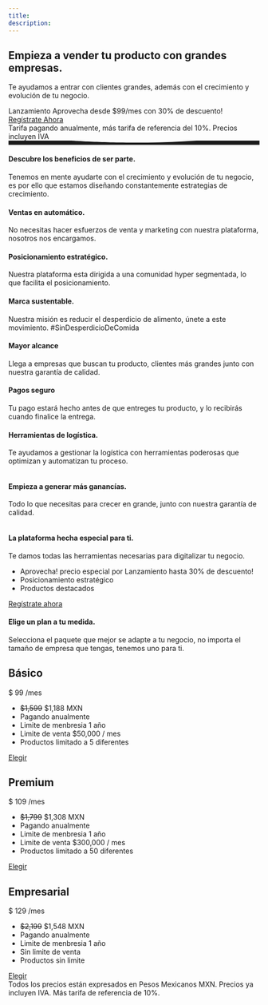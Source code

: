 ```yaml
---
title: 
description:
---
```

<!-- Hero Start -->
<section class="bg-half-170 d-table w-100" id="home">
    <div class="container">
        <div class="row align-items-center">
            <div class="col-lg-6 col-md-7">
                <div class="title-heading mt-4">
                    <h1 class="heading mb-3">Empieza a vender tu <span class="text-primary">producto</span> con grandes empresas.</h1>
                    <p class="para-desc text-muted">Te ayudamos a entrar con clientes grandes, además con el crecimiento y evolución de tu negocio.</p>
                    <div class="alert alert-light alert-pills shadow" role="alert">
                        <span class="badge badge-pill badge-danger mr-1">Lanzamiento</span>
                        <span class="content"> Aprovecha desde  <span class="text-primary">$99/mes</span> con 30% de descuento!</span>
                    </div>
                    <div class="mt-4">
                        <a href="https://flopp.me/merchantsignup" target="_blank" class="btn btn-primary mt-2 mr-2">Regístrate Ahora <i class="uil uil-arrow-right"></i></a>
                    </div>
                    <span class="text-muted">Tarifa pagando anualmente, más tarifa de referencia del 10%. Precios incluyen IVA</span>
                </div>
            </div><!--end col-->
            <div class="col-lg-6 col-md-5 mt-4 pt-2 mt-sm-0 pt-sm-0">
                <div class="text-md-right text-center">
                    <img src="/images/store/papa-blanca-1.jpg" class="img-fluid" alt="">
                </div>
            </div>
        </div><!--end row-->
    </div><!--end container-->
</section><!--end section-->
<!-- Hero End -->

<!-- Shape Start -->
<div class="position-relative">
    <div class="shape overflow-hidden text-light">
        <svg viewBox="0 0 2880 48" fill="none" xmlns="http://www.w3.org/2000/svg">
            <path d="M0 48H1437.5H2880V0H2160C1442.5 52 720 0 720 0H0V48Z" fill="currentColor"></path>
        </svg>
    </div>
</div>
<!--Shape End-->

<!-- Features Start -->
<section class="section bg-light">
    <div class="container">
        <div class="row justify-content-center">
            <div class="col-12 text-center">
                <div class="section-title mb-4 pb-2">
                    <h4 class="title mb-4">Descubre los beneficios de ser parte.</h4>
                    <p class="text-muted para-desc mb-0 mx-auto">Tenemos en mente ayudarte con el crecimiento y evolución de tu negocio, es por ello que estamos <span class="text-primary font-weight-bold">diseñando</span> constantemente estrategias de crecimiento.</p>
                </div>
            </div><!--end col-->
        </div><!--end row-->
        <div class="row justify-content-center align-items-center">
            <div class="col-lg-8 col-md-8">
                <div mt-4 pt-2 class="row">
                    <div class="col-md-6 col-12">
                        <div class="media features pt-4 pb-4">
                            <div class="icon text-center rounded-circle text-primary mr-3 mt-2">
                                <i class="uil h2 uil-store"></i>
                            </div>
                            <div class="media-body">
                                <h4 class="title">Ventas en automático.</h4>
                                <p class="text-muted para mb-0">No necesitas hacer esfuerzos de venta y marketing con nuestra plataforma, nosotros nos encargamos.</p>
                            </div>
                        </div>
                    </div><!--end col-->
                    <div class="col-md-6 col-12">
                        <div class="media features pt-4 pb-4">
                            <div class="icon text-center rounded-circle text-primary mr-3 mt-2">
                                <i class="uil h2 uil-crosshair"></i>
                            </div>
                            <div class="media-body">
                                <h4 class="title">Posicionamiento estratégico.</h4>
                                <p class="text-muted para mb-0">Nuestra plataforma esta dirigida a una comunidad hyper segmentada, lo que facilita el posicionamiento.</p>
                            </div>
                        </div>
                    </div><!--end col-->
                    <div class="col-md-6 col-12">
                        <div class="media features pt-4 pb-4">
                            <div class="icon text-center rounded-circle text-primary mr-3 mt-2">
                                <i class="uil h2 uil-trees"></i>
                            </div>
                            <div class="media-body">
                                <h4 class="title">Marca sustentable.</h4>
                                <p class="text-muted para mb-0">Nuestra misión es reducir el desperdicio de alimento, únete a este movimiento. <span class="text-primary font-weight-bold">#SinDesperdicioDeComida</span></p>
                            </div>
                        </div>
                    </div><!--end col-->
                    <div class="col-md-6 col-12">
                        <div class="media features pt-4 pb-4">
                            <div class="icon text-center rounded-circle text-primary mr-3 mt-2">
                                <i class="uil h2 uil-chart-line"></i>
                            </div>
                            <div class="media-body">
                                <h4 class="title">Mayor alcance</h4>
                                <p class="text-muted para mb-0">Llega a empresas que buscan tu producto, clientes más grandes junto con nuestra garantía de calidad.</p>
                            </div>
                        </div>
                    </div><!--end col-->
                    <div class="col-md-6 col-12">
                        <div class="media features pt-4 pb-4">
                            <div class="icon text-center rounded-circle text-primary mr-3 mt-2">
                                <i class="uil h2 uil-shield-check"></i>
                            </div>
                            <div class="media-body">
                                <h4 class="title">Pagos seguro</h4>
                                <p class="text-muted para mb-0">Tu pago estará hecho antes de que entreges tu producto, y lo recibirás cuando finalice la entrega.</p>
                            </div>
                        </div>
                    </div><!--end col-->
                    <div class="col-md-6 col-12">
                        <div class="media features pt-4 pb-4">
                            <div class="icon text-center rounded-circle text-primary mr-3 mt-2">
                                <i class="uil h2 uil-truck"></i>
                            </div>
                            <div class="media-body">
                                <h4 class="title">Herramientas de logística.</h4>
                                <p class="text-muted para mb-0">Te ayudamos a gestionar la logística con herramientas poderosas que optimizan y automatizan tu proceso.</p>
                            </div>
                        </div>
                    </div><!--end col-->
                </div><!--end row-->
            </div><!--end col-->
            <div class="col-lg-4 col-md-4 col-12 mt-4 pt-2 text-center text-md-right">
                <img src="/images/concept/carga.png" class="img-fluid" alt="">
            </div><!--end col-->
        </div><!--end row-->
    </div><!--end container-->
</section><!--end section-->
<!-- Feature End -->

<!-- Showcase Start -->
<section class="section pt-0 bg-light">
    <div class="container">
        <div class="row justify-content-center">
            <div class="col-12 text-center">
                <div class="section-title mb-4 pb-2">
                    <h4 class="title mb-4">Empieza a generar más ganancías.</h4>
                    <p class="text-muted para-desc mb-0 mx-auto">Todo lo que necesitas para crecer en <span class="text-primary font-weight-bold">grande</span>, junto con nuestra garantía de calidad.</p>
                </div>
            </div><!--end col-->
        </div><!--end row-->
        <div class="row align-items-center">
            <div class="col-lg-5 col-md-6 mt-4 pt-2">
                <img src="/images/concept/recibo.png" class="img-fluid mx-auto d-block" alt="">
            </div><!--end col-->
            <div class="col-lg-7 col-md-6 mt-4 pt-2">
                <div class="section-title ml-lg-5">
                    <h4 class="title mb-4">La plataforma hecha <span class="text-primary">especial</span> para ti.</h4>
                    <p class="text-muted">Te damos todas las herramientas necesarias para digitalizar tu negocio.</p>
                    <ul class="list-unstyled text-muted">
                        <li class="mb-0"><span class="text-success h5 mr-2"><i class="uil uil-check-circle"></i></span>Aprovecha! precio especial por <span class="badge badge-pill badge-danger"> Lanzamiento</span> hasta <span class="text-primary font-weight-bold">30%</span> de descuento! </li>
                        <li class="mb-0"><span class="text-success h5 mr-2"><i class="uil uil-check-circle"></i></span>Posicionamiento estratégico</li>
                        <li class="mb-0"><span class="text-success h5 mr-2"><i class="uil uil-check-circle"></i></span>Productos destacados</li>
                    </ul>
                    <a href="https://flopp.me/merchantsignup" target="_blank" class="mt-3 h6 text-primary">Regístrate ahora <i class="mdi mdi-chevron-right"></i></a>
                </div>
            </div><!--end col-->
        </div><!--end row-->
    </div><!--end container-->
</section><!--end section-->
<!-- Showcase End -->

<!-- Price Start -->
<section class="section">
    <div class="container">
        <div class="row justify-content-center">
            <div class="col-12 text-center">
                <div class="section-title mb-4 pb-2">
                    <h4 class="title mb-4">Elige un plan a tu medida.</h4>
                    <p class="text-muted para-desc mb-0 mx-auto">Selecciona el paquete que mejor se adapte a tu negocio, no importa el tamaño de empresa que tengas, tenemos uno para ti.</p>
                </div>
            </div><!--end col-->
        </div><!--end row-->
        <div class="row align-items-center">
            <div class="col-md-4 col-12 mt-4 pt-2">
                <div class="card pricing-rates bg-light py-5 border-0 rounded text-center">
                    <div class="card-body">
                        <h2 class="title text-uppercase mb-4">Básico</h2>
                        <div class="d-flex justify-content-center mb-4">
                            <span class="h4 mb-0 mt-2">$</span>
                            <span class="price h1 mb-0">99</span>
                            <span class="h4 align-self-end mb-1">/mes</span>
                        </div>
                        <ul class="list-unstyled mb-0 pl-0">
                            <li class="h6 text-muted mb-0"><del class="text-danger ml-2">$1,599</del> $1,188 MXN</li>
                            <li class="h6 text-muted mb-0">Pagando anualmente</li>
                            <li class="h6 text-muted mb-0"><span class="text-primary h5 mr-2"><i class="uil uil-check-circle"></i></span>Limite de menbresia 1 año</li>
                            <li class="h6 text-muted mb-0"><span class="text-primary h5 mr-2"><i class="uil uil-check-circle"></i></span>Limite de venta $50,000 / mes</li>
                            <li class="h6 text-muted mb-0"><span class="text-primary h5 mr-2"><i class="uil uil-check-circle"></i></span>Productos limitado a 5 diferentes</li>
                        </ul>
                        <a href="https://flopp.me/merchantsignup?do=step2&package_id=5" target="_blank" class="btn btn-primary mt-4">Elegir</a>
                    </div>
                </div>
            </div><!--end col-->
            <div class="col-md-4 col-12 mt-4 pt-2">
                <div class="card pricing-rates starter-plan bg-light py-5 border-0 rounded text-center">
                    <div class="card-body">
                        <h2 class="title text-uppercase text-primary mb-4">Premium</h2>
                        <div class="d-flex justify-content-center mb-4">
                            <span class="h4 mb-0 mt-2">$</span>
                            <span class="price h1 mb-0">109</span>
                            <span class="h4 align-self-end mb-1">/mes</span>
                        </div>
                        <ul class="list-unstyled mb-0 pl-0">
                            <li class="h6 text-muted mb-0"><del class="text-danger ml-2">$1,799</del> $1,308 MXN</li>
                            <li class="h6 text-muted mb-0">Pagando anualmente</li>
                            <li class="h6 text-muted mb-0"><span class="text-primary h5 mr-2"><i class="uil uil-check-circle"></i></span>Limite de menbresia 1 año</li>
                            <li class="h6 text-muted mb-0"><span class="text-primary h5 mr-2"><i class="uil uil-check-circle"></i></span>Limite de venta $300,000 / mes</li>
                            <li class="h6 text-muted mb-0"><span class="text-primary h5 mr-2"><i class="uil uil-check-circle"></i></span>Productos limitado a 50 diferentes</li>
                        </ul>
                        <a href="https://flopp.me/merchantsignup?do=step2&package_id=6" target="_blank" class="btn btn-primary mt-4">Elegir</a>
                    </div>
                </div>
            </div><!--end col-->
            <div class="col-md-4 col-12 mt-4 pt-2">
                <div class="card pricing-rates bg-light py-5 border-0 rounded text-center">
                    <div class="card-body">
                        <h2 class="title text-uppercase mb-4">Empresarial</h2>
                        <div class="d-flex justify-content-center mb-4">
                            <span class="h4 mb-0 mt-2">$</span>
                            <span class="price h1 mb-0">129</span>
                            <span class="h4 align-self-end mb-1">/mes</span>
                        </div>
                        <ul class="list-unstyled mb-0 pl-0">
                            <li class="h6 text-muted mb-0"><del class="text-danger ml-2">$2,199</del> $1,548 MXN</li>
                            <li class="h6 text-muted mb-0">Pagando anualmente</li>
                            <li class="h6 text-muted mb-0"><span class="text-primary h5 mr-2"><i class="uil uil-check-circle"></i></span>Limite de menbresia 1 año</li>
                            <li class="h6 text-muted mb-0"><span class="text-primary h5 mr-2"><i class="uil uil-check-circle"></i></span>Sin limite de venta</li>
                            <li class="h6 text-muted mb-0"><span class="text-primary h5 mr-2"><i class="uil uil-check-circle"></i></span>Productos sin limite</li>
                        </ul>
                        <a href="https://flopp.me/merchantsignup?do=step2&package_id=7" target="_blank" class="btn btn-primary mt-4">Elegir</a>
                    </div>
                </div>
            </div><!--end col-->
            <span class="text-muted mt-4">Todos los precios están expresados en Pesos Mexicanos MXN. Precios ya incluyen IVA. Más tarifa de referencia de 10%. </span>
        </div><!--end row-->
    </div><!--end container-->
</section><!--end section-->
<!-- Price End -->
